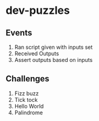 # dev-puzzles

## Events
1. Ran script given with inputs set
1. Received Outputs
1. Assert outputs based on inputs

## Challenges
1. Fizz buzz
1. Tick tock
1. Hello World
1. Palindrome

